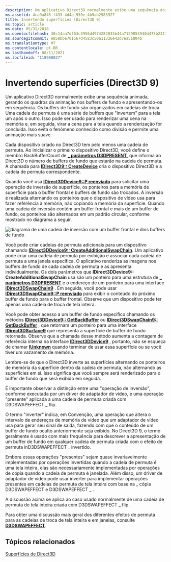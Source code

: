 ```yaml
---
description: Um aplicativo Direct3D normalmente exibe uma sequência animada, gerando os quadros da animação nos buffers de fundo e apresentando-os em sequência.
ms.assetid: 4ca9a845-f433-4d4a-939e-4b9ab2983927
title: Invertendo superfícies (Direct3D 9)
ms.topic: article
ms.date: 05/31/2018
ms.openlocfilehash: 30c14aa7df63c3956d4974282033b44a7129853940d475b23115f9bca344ca4f
ms.sourcegitcommit: e858bbe701567d4583c50a11326e42d7ea51804b
ms.translationtype: MT
ms.contentlocale: pt-BR
ms.lasthandoff: 08/11/2021
ms.locfileid: "118988027"
---
```

# <a name="flipping-surfaces-direct3d-9"></a>Invertendo superfícies (Direct3D 9)

Um aplicativo Direct3D normalmente exibe uma sequência animada, gerando os quadros da animação nos buffers de fundo e apresentando-os em sequência. Os buffers de fundo são organizados em cadeias de troca. Uma cadeia de permuta é uma série de buffers que "invertem" para a tela um após o outro. Isso pode ser usado para renderizar uma cena na memória e, em seguida, virar a cena para a tela quando a renderização for concluída. Isso evita o fenômeno conhecido como divisão e permite uma animação mais suave.

Cada dispositivo criado no Direct3D tem pelo menos uma cadeia de permuta. Ao inicializar o primeiro dispositivo Direct3D, você define o membro BackBufferCount de [**\_ parâmetros D3DPRESENT**](d3dpresent-parameters.md), que informa ao Direct3D o número de buffers de fundo que estarão na cadeia de permuta. A chamada para [**IDirect3D9:: CreateDevice**](/windows/win32/api/d3d9/nf-d3d9-idirect3d9-createdevice) cria o dispositivo Direct3D e a cadeia de permuta correspondente.

Quando você usa [**IDirect3DDevice9::P reenviado**](/windows/win32/api/d3d9helper/nf-d3d9helper-idirect3ddevice9-present) para solicitar uma operação de inversão de superfície, os ponteiros para a memória de superfície para o buffer frontal e buffers de fundo são trocados. A inversão é realizada alternando os ponteiros que o dispositivo de vídeo usa para fazer referência à memória, não copiando a memória da superfície. Quando uma cadeia de inversão contém um buffer frontal e mais de um buffer de fundo, os ponteiros são alternados em um padrão circular, conforme mostrado no diagrama a seguir.

![diagrama de uma cadeia de inversão com um buffer frontal e dois buffers de fundo](images/trplflip.png)

Você pode criar cadeias de permuta adicionais para um dispositivo chamando [**IDirect3DDevice9:: CreateAdditionalSwapChain**](/windows/desktop/api). Um aplicativo pode criar uma cadeia de permuta por exibição e associar cada cadeia de permuta a uma janela específica. O aplicativo renderiza as imagens nos buffers de fundo de cada cadeia de permuta e as apresenta individualmente. Os dois parâmetros que **IDirect3DDevice9:: CreateAdditionalSwapChain** usa são um ponteiro para uma estrutura de [**\_ parâmetros D3DPRESENT**](d3dpresent-parameters.md) e o endereço de um ponteiro para uma interface [**IDirect3DSwapChain9**](/windows/desktop/api) . Em seguida, você pode usar [**IDirect3DSwapChain9::P reenviado**](/windows/win32/api/d3d9helper/nf-d3d9helper-idirect3dswapchain9-present) para exibir o conteúdo do próximo buffer de fundo para o buffer frontal. Observe que um dispositivo pode ter apenas uma cadeia de troca de tela inteira.

Você pode obter acesso a um buffer de fundo específico chamando os métodos [**IDirect3DDevice9:: GetBackBuffer**](/windows/desktop/api) ou [**IDirect3DSwapChain9:: GetBackBuffer**](/windows/desktop/api) , que retornam um ponteiro para uma interface [**IDirect3DSurface9**](/windows/desktop/api) que representa a superfície de buffer de fundo retornada. Observe que a chamada desse método aumenta a contagem de referência interna na interface [**IDirect3DDevice9**](/windows/desktop/api) , portanto, não se esqueça de chamar [**IUnknown**](/windows/win32/api/unknwn/nn-unknwn-iunknown) quando terminar de usar essa superfície ou se você tiver um vazamento de memória.

Lembre-se de que o Direct3D inverte as superfícies alternando os ponteiros de memória da superfície dentro da cadeia de permuta, não alternando as superfícies em si. Isso significa que você sempre será renderizado para o buffer de fundo que será exibido em seguida.

É importante observar a distinção entre uma "operação de inversão", conforme executada por um driver de adaptador de vídeo, e uma operação "presente" aplicada a uma cadeia de permuta criada com D3DSWAPEFFECT \_ flip.

O termo "inverter" indica, em Convenção, uma operação que altera o intervalo de endereços de memória de vídeo que um adaptador de vídeo usa para gerar seu sinal de saída, fazendo com que o conteúdo de um buffer de fundo oculto anteriormente seja exibido. No Direct3D 9, o termo geralmente é usado com mais frequência para descrever a apresentação de um buffer de fundo em qualquer cadeia de permuta criada com o efeito de permuta inD3DSWAPEFFECT \_ invertido.

Embora essas operações "presentes" sejam quase invariavelmente implementadas por operações invertidas quando a cadeia de permuta é uma tela inteira, elas são necessariamente implementadas por operações de cópia quando a cadeia de permuta é janelada. Além disso, um driver de adaptador de vídeo pode usar inverter para implementar operações presentes em cadeias de permuta de tela inteira com base na \_ cópia D3DSWAPEFFECT e D3DSWAPEFFECT \_ .

A discussão acima se aplica ao caso usado normalmente de uma cadeia de permuta de tela inteira criada com D3DSWAPEFFECT \_ flip.

Para obter uma discussão mais geral dos diferentes efeitos de permuta para as cadeias de troca de tela inteira e em janelas, consulte [**D3DSWAPEFFECT**](./d3dswapeffect.md).

## <a name="related-topics"></a>Tópicos relacionados

<dl> <dt>

[Superfícies de Direct3D](direct3d-surfaces.md)
</dt> </dl>

 

 
